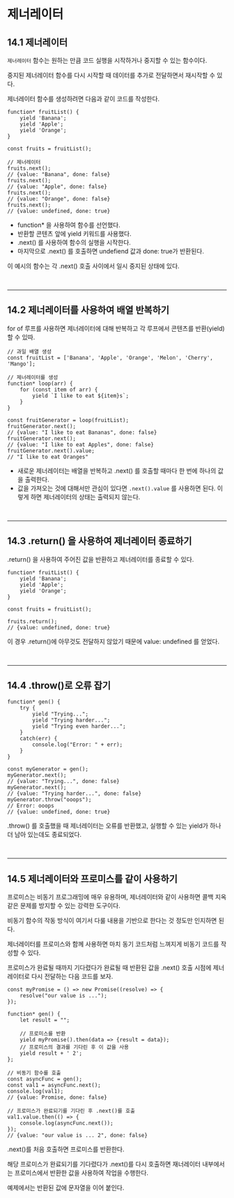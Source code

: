  # 제너레이터

 ## 14.1 제너레이터

 `제너레이터` 함수는 원하는 만큼 코드 실행을 시작하거나 중지할 수 있는 함수이다.

 중지된 제너레이터 함수를 다시 시작할 때 데이터를 추가로 전달하면서 재시작할 수 있다.

 제너레이터 함수를 생성하려면 다음과 같이 코드를 작성한다.

```
function* fruitList() {
    yield 'Banana';
    yield 'Apple';
    yield 'Orange';
}

const fruits = fruitList();

// 제너레이터
fruits.next();
// {value: "Banana", done: false}
fruits.next();
// {value: "Apple", done: false}
fruits.next();
// {value: "Orange", done: false}
fruits.next();
// {value: undefined, done: true}
```

- function* 을 사용하여 함수를 선언했다.
- 반환할 콘텐츠 앞에 yield 키워드를 사용했다.
- .next() 를 사용하여 함수의 실행을 시작한다.
- 마지막으로 .next() 를 호출하면 undefiend 값과 done: true가 반환된다.

이 예시의 함수는 각 .next() 호출 사이에서 일시 중지된 상태에 있다.

<br>

---

## 14.2 제너레이터를 사용하여 배열 반복하기

for of 루프를 사용하면 제너레이터에 대해 반복하고 각 루프에서 콘텐츠를 반환(yield)할 수 있따.

```
// 과일 배열 생성
const fruitList = ['Banana', 'Apple', 'Orange', 'Melon', 'Cherry', 'Mango'];

// 제너레이터를 생성
function* loop(arr) {
    for (const item of arr) {
        yield `I like to eat ${item}s`;
    }
}

const fruitGenerator = loop(fruitList);
fruitGenerator.next();
// {value: "I like to eat Bananas", done: false}
fruitGenerator.next();
// {value: "I like to eat Apples", done: false}
fruitGenerator.next().value;
// "I like to eat Oranges"
```

- 새로운 제너레이터는 배열을 반복하고 .next() 를 호출할 때마다 한 번에 하나의 값을 출력한다.
- 값을 가져오는 것에 대해서만 관심이 있다면 `.next().value` 를 사용하면 된다. 이렇게 하면 제너레이터의 상태는 출력되지 않는다.

<br>

---

## 14.3 .return() 을 사용하여 제너레이터 종료하기

.return() 을 사용하여 주어진 값을 반환하고 제너레이터를 종료할 수 있다.

```
function* fruitList() {
    yield 'Banana';
    yield 'Apple';
    yield 'Orange';
}

const fruits = fruitList();

fruits.return();
// {value: undefined, done: true}
```

이 경우 .return()에 아무것도 전달하지 않았기 때문에 value: undefined 를 얻었다.


<br>

---

## 14.4 .throw()로 오류 잡기

```
function* gen() {
    try {
        yield "Trying...";
        yield "Trying harder...";
        yield "Trying even harder...";
    }
    catch(err) {
        console.log("Error: " + err);
    }
}

const myGenerator = gen();
myGenerator.next();
// {value: "Trying...", done: false}
myGenerator.next();
// {value: "Trying harder...", done: false}
myGenerator.throw("ooops");
// Error: ooops
// {value: undefined, done: true}
```

.throw() 를 호출했을 때 제너레이터는 오류를 반환했고, 실행할 수 있는 yield가 하나 더 남아 있는데도 종료되었다.

<br>

---

## 14.5 제너레이터와 프로미스를 같이 사용하기

프로미스는 비동기 프로그래밍에 매우 유용하며, 제너레이터와 같이 사용하면 콜백 지옥같은 문제를 방지할 수 있는 강력한 도구이다.

비동기 함수의 작동 방식이 여기서 다룰 내용을 기반으로 한다는 것 정도만 인지하면 된다.

제너레이터를 프로미스와 함께 사용하면 마치 동기 코드처럼 느껴지게 비동기 코드를 작성할 수 있다.

프로미스가 완료될 때까지 기다렸다가 완료될 때 반환된 값을 .next() 호출 시점에 제너레이터로 다시 전달하는 다음 코드를 보자.

```
const myPromise = () => new Promise((resolve) => {
    resolve("our value is ...");
});

function* gen() {
    let result = "";

    // 프로미스를 반환
    yield myPromise().then(data => {result = data});
    // 프로미스의 결과를 기다린 후 이 값을 사용
    yield result + ' 2';
};

// 비동기 함수를 호출
const asyncFunc = gen();
const val1 = asyncFunc.next();
console.log(val1);
// {value: Promise, done: false}

// 프로미스가 완료되기를 기다린 후 .next()를 호출
val1.value.then(() => {
    console.log(asyncFunc.next());
});
// {value: "our value is ... 2", done: false}
```

.next()를 처음 호출하면 프로미스를 반환한다.

해당 프로미스가 완료되기를 기다렸다가 .next()를 다시 호출하면 재너레이터 내부에서는 프로미스에서 반환한 값을 사용하여 작업을 수행한다.

예제에서는 반환된 값에 문자열을 이어 붙인다.